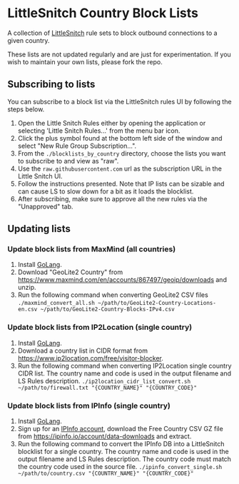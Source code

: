 # LittleSnitch Country Block Lists

A collection of [LittleSnitch](https://www.obdev.at/products/littlesnitch/index.html) rule sets to block outbound connections to a given country. 

These lists are not updated regularly and are just for experimentation. If you wish to maintain your own lists, please fork the repo.

## Subscribing to lists

You can subscribe to a block list via the LittleSnitch rules UI by following the steps below.

1. Open the Little Snitch Rules either by opening the application or selecting 'Little Snitch Rules...' from the menu bar icon.
2. Click the plus symbol found at the bottom left side of the window and select "New Rule Group Subscription...".
3. From the `./blocklists_by_country` directory, choose the lists you want to subscribe to and view as "raw".
4. Use the `raw.githubusercontent.com` url as the subscription URL in the Little Snitch UI.
5. Follow the instructions presented. Note that IP lists can be sizable and can cause LS to slow down for a bit as it loads the blocklist.
6. After subscribing, make sure to approve all the new rules via the "Unapproved" tab.

## Updating lists

### Update block lists from MaxMind (all countries)

1. Install [GoLang](https://go.dev/dl/).
2. Download "GeoLite2 Country" from https://www.maxmind.com/en/accounts/867497/geoip/downloads and unzip.
3. Run the following command when converting GeoLite2 CSV files
`./maxmind_convert_all.sh ~/path/to/GeoLite2-Country-Locations-en.csv ~/path/to/GeoLite2-Country-Blocks-IPv4.csv`

### Update block lists from IP2Location (single country)

1. Install [GoLang](https://go.dev/dl/).
2. Download a country list in CIDR format from https://www.ip2location.com/free/visitor-blocker.
3. Run the following command when converting IP2Location single country CIDR list. The country name and code is used in the output filename and LS Rules description.
`./ip2location_cidr_list_convert.sh ~/path/to/firewall.txt "{COUNTRY_NAME}" "{COUNTRY_CODE}"`

### Update block lists from IPInfo (single country)

1. Install [GoLang](https://go.dev/dl/).
2. Sign up for an [IPInfo account](https://ipinfo.io/signup), download the Free Country CSV GZ file from https://ipinfo.io/account/data-downloads and extract.
3. Run the following command to convert the IPInfo DB into a LittleSnitch blocklist for a single country. The country name and code is used in the output filename and LS Rules description. The country code must match the country code used in the source file.
   `./ipinfo_convert_single.sh ~/path/to/country.csv "{COUNTRY_NAME}" "{COUNTRY_CODE}"`